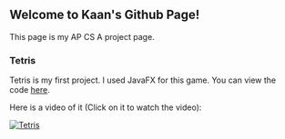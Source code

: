 

## Welcome to Kaan's Github Page!

This page is my AP CS A project page.

### Tetris

Tetris is my first project. I used JavaFX for this game. You can view the code [here](https://github.com/Terobero/AP_CS_A/tree/master/Tetris).


Here is a video of it (Click on it to watch the video):

[![Tetris](https://img.youtube.com/vi/XetyTKNvj9Y/0.jpg)](https://www.youtube.com/watch?v=XetyTKNvj9Y)

